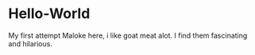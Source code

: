 # Hello-World
My first attempt
Maloke here, i like goat meat alot.
I find them fascinating and hilarious.
